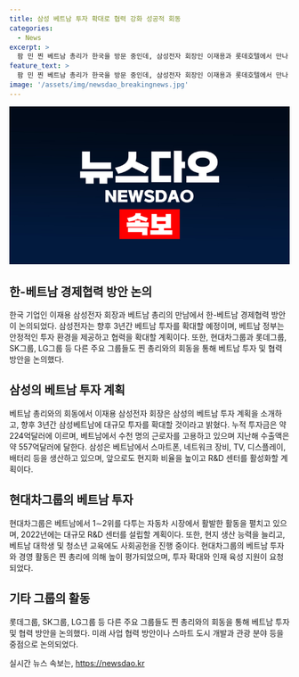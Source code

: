 ```yaml
---
title: 삼성 베트남 투자 확대로 협력 강화 성공적 회동
categories:
  - News
excerpt: >
  팜 민 찐 베트남 총리가 한국을 방문 중인데, 삼성전자 회장인 이재용과 롯데호텔에서 만나 경제 협력을 논의했다. 이재용 회장은 삼성의 투자를 확대하겠다는 발언을 했고, 베트남의 경제 발전과 삼성의 발전을 강조했다. 또한, 베트남의 투자자 지원 기금 설립에 대한 정보도 전해졌으며, 다른 기업들도 찐 총리를 만나 협력 방안을 논의 중이다. 또한, 베트남 방한 사절단 환영 만찬에는 삼성전자, SK그룹, LG그룹 등이 참석할 예정이다.
feature_text: >
  팜 민 찐 베트남 총리가 한국을 방문 중인데, 삼성전자 회장인 이재용과 롯데호텔에서 만나 경제 협력을 논의했다. 이재용 회장은 삼성의 투자를 확대하겠다는 발언을 했고, 베트남의 경제 발전과 삼성의 발전을 강조했다. 또한, 베트남의 투자자 지원 기금 설립에 대한 정보도 전해졌으며, 다른 기업들도 찐 총리를 만나 협력 방안을 논의 중이다. 또한, 베트남 방한 사절단 환영 만찬에는 삼성전자, SK그룹, LG그룹 등이 참석할 예정이다.
image: '/assets/img/newsdao_breakingnews.jpg'
---
```


<p><img src="/assets/img/newsdao_breakingnews.jpg" alt="implanttips 속보" /></p>

<h2 data-ke-size="size26">한-베트남 경제협력 방안 논의</h2>

<p data-ke-size="size16">한국 기업인 이재용 삼성전자 회장과 베트남 총리의 만남에서 한-베트남 경제협력 방안이 논의되었다. 삼성전자는 향후 3년간 베트남 투자를 확대할 예정이며, 베트남 정부는 안정적인 투자 환경을 제공하고 협력을 확대할 계획이다. 또한, 현대차그룹과 롯데그룹, SK그룹, LG그룹 등 다른 주요 그룹들도 찐 총리와의 회동을 통해 베트남 투자 및 협력 방안을 논의했다.</p>

<h2 data-ke-size="size26">삼성의 베트남 투자 계획</h2>

<p data-ke-size="size16">베트남 총리와의 회동에서 이재용 삼성전자 회장은 삼성의 베트남 투자 계획을 소개하고, 향후 3년간 삼성베트남에 대규모 투자를 확대할 것이라고 밝혔다. 누적 투자금은 약 224억달러에 이르며, 베트남에서 수천 명의 근로자를 고용하고 있으며 지난해 수출액은 약 557억달러에 달한다. 삼성은 베트남에서 스마트폰, 네트워크 장비, TV, 디스플레이, 배터리 등을 생산하고 있으며, 앞으로도 현지화 비율을 높이고 R&D 센터를 활성화할 계획이다.</p>

<h2 data-ke-size="size26">현대차그룹의 베트남 투자</h2>

<p data-ke-size="size16">현대차그룹은 베트남에서 1∼2위를 다투는 자동차 시장에서 활발한 활동을 펼치고 있으며, 2022년에는 대규모 R&D 센터를 설립할 계획이다. 또한, 현지 생산 능력을 늘리고, 베트남 대학생 및 청소년 교육에도 사회공헌을 진행 중이다. 현대차그룹의 베트남 투자와 경영 활동은 찐 총리에 의해 높이 평가되었으며, 투자 확대와 인재 육성 지원이 요청되었다.</p>

<h2 data-ke-size="size26">기타 그룹의 활동</h2>

<p data-ke-size="size16">롯데그룹, SK그룹, LG그룹 등 다른 주요 그룹들도 찐 총리와의 회동을 통해 베트남 투자 및 협력 방안을 논의했다. 미래 사업 협력 방안이나 스마트 도시 개발과 관광 분야 등을 중점으로 논의되었다.</p>
실시간 뉴스 속보는, <a href="https://newsdao.kr" rel="dofollow">https://newsdao.kr</a>


